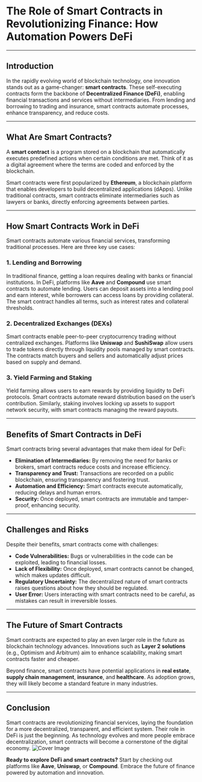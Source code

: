 # The Role of Smart Contracts in Revolutionizing Finance: How Automation Powers DeFi

---

## Introduction

In the rapidly evolving world of blockchain technology, one innovation stands out as a game-changer: **smart contracts**. These self-executing contracts form the backbone of **Decentralized Finance (DeFi)**, enabling financial transactions and services without intermediaries. From lending and borrowing to trading and insurance, smart contracts automate processes, enhance transparency, and reduce costs.

---

## What Are Smart Contracts?

A **smart contract** is a program stored on a blockchain that automatically executes predefined actions when certain conditions are met. Think of it as a digital agreement where the terms are coded and enforced by the blockchain.

Smart contracts were first popularized by **Ethereum**, a blockchain platform that enables developers to build decentralized applications (dApps). Unlike traditional contracts, smart contracts eliminate intermediaries such as lawyers or banks, directly enforcing agreements between parties.

---

## How Smart Contracts Work in DeFi

Smart contracts automate various financial services, transforming traditional processes. Here are three key use cases:

### 1. Lending and Borrowing

In traditional finance, getting a loan requires dealing with banks or financial institutions. In DeFi, platforms like **Aave** and **Compound** use smart contracts to automate lending. Users can deposit assets into a lending pool and earn interest, while borrowers can access loans by providing collateral. The smart contract handles all terms, such as interest rates and collateral thresholds.

### 2. Decentralized Exchanges (DEXs)

Smart contracts enable peer-to-peer cryptocurrency trading without centralized exchanges. Platforms like **Uniswap** and **SushiSwap** allow users to trade tokens directly through liquidity pools managed by smart contracts. The contracts match buyers and sellers and automatically adjust prices based on supply and demand.

### 3. Yield Farming and Staking

Yield farming allows users to earn rewards by providing liquidity to DeFi protocols. Smart contracts automate reward distribution based on the user’s contribution. Similarly, staking involves locking up assets to support network security, with smart contracts managing the reward payouts.

---

## Benefits of Smart Contracts in DeFi

Smart contracts bring several advantages that make them ideal for DeFi:

- **Elimination of Intermediaries:** By removing the need for banks or brokers, smart contracts reduce costs and increase efficiency.
- **Transparency and Trust:** Transactions are recorded on a public blockchain, ensuring transparency and fostering trust.
- **Automation and Efficiency:** Smart contracts execute automatically, reducing delays and human errors.
- **Security:** Once deployed, smart contracts are immutable and tamper-proof, enhancing security.

---

## Challenges and Risks

Despite their benefits, smart contracts come with challenges:

- **Code Vulnerabilities:** Bugs or vulnerabilities in the code can be exploited, leading to financial losses.
- **Lack of Flexibility:** Once deployed, smart contracts cannot be changed, which makes updates difficult.
- **Regulatory Uncertainty:** The decentralized nature of smart contracts raises questions about how they should be regulated.
- **User Error:** Users interacting with smart contracts need to be careful, as mistakes can result in irreversible losses.

---

## The Future of Smart Contracts

Smart contracts are expected to play an even larger role in the future as blockchain technology advances. Innovations such as **Layer 2 solutions** (e.g., Optimism and Arbitrum) aim to enhance scalability, making smart contracts faster and cheaper.

Beyond finance, smart contracts have potential applications in **real estate**, **supply chain management**, **insurance**, and **healthcare**. As adoption grows, they will likely become a standard feature in many industries.

---

## Conclusion

Smart contracts are revolutionizing financial services, laying the foundation for a more decentralized, transparent, and efficient system. Their role in DeFi is just the beginning. As technology evolves and more people embrace decentralization, smart contracts will become a cornerstone of the digital economy.
![Cover Image](.![pexels-markus-winkle![pexels-markus-winkler-1430818-18500862](https://github.com/user-attachments/assets/a17f82a8-1ccf-4541-a4d2-884b5c86d862)/)



**Ready to explore DeFi and smart contracts?** Start by checking out platforms like **Aave**, **Uniswap**, or **Compound**. Embrace the future of finance powered by automation and innovation.
